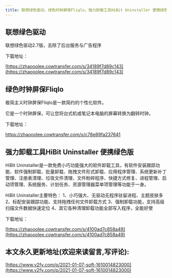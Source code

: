 ```yaml
---
title: 联想绿色驱动，绿色时钟屏保Fliqlo，强力卸载工具HiBit Uninstaller 便携绿色版
---
```






##  联想绿色驱动



联想绿色驱动2.7版，去除了后台服务与广告程序



下载地址：

[https://zhaooolee.cowtransfer.com/s/34189f7d89c143](https://zhaooolee.cowtransfer.com/s/34189f7d89c143)





## 绿色时钟屏保Fliqlo





极简主义时钟屏保Fliqlo是一款简约的个性化软件。



它是一个时钟屏保，可让您将台式机或笔记本电脑的屏幕转换为翻转时钟。



下载地址：

https://zhaooolee.cowtransfer.com/s/c78e89fa237641



## 强力卸载工具HiBit Uninstaller 便携绿色版



HiBit Uninstaller是一款免费小巧功能强大的软件卸载工具，有软件安装跟踪功能、软件强制卸载、批量卸载、拖拽文件形式卸载、应用程序管理、系统更新补丁管理、注册表清理、垃圾文件清理、文件粉碎程序、快捷方式修复、进程管理、启动项管理、系统服务、计划任务、资源管理器菜单项管理等功能于一身。

HiBit Uninstaller主要特色：
1、小巧强大、无驱动无程序驻留进程、主题皮肤多
2、标配安装跟踪功能、支持拖拽任何文件卸载方式
3、强制卸载功能，支持高级扫描文件数据快速定位
4、其它各种清理卸载功能全部写入程序，全能好使



下载地址：

[https://zhaooolee.cowtransfer.com/s/4100ad7c858a49](https://zhaooolee.cowtransfer.com/s/4100ad7c858a49)





## 本文永久更新地址(欢迎来读留言,写评论):

[https://www.v2fy.com/p/2021-01-07-soft-1610014823000](https://www.v2fy.com/p/2021-01-07-soft-1610014823000)
